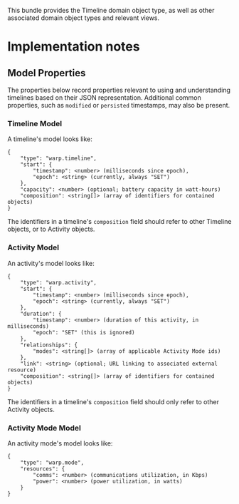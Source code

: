 This bundle provides the Timeline domain object type, as well
as other associated domain object types and relevant views.

# Implementation notes

## Model Properties

The properties below record properties relevant to using and
understanding timelines based on their JSON representation.
Additional common properties, such as `modified`
or `persisted` timestamps, may also be present.

### Timeline Model

A timeline's model looks like:

```
{
    "type": "warp.timeline",
    "start": {
        "timestamp": <number> (milliseconds since epoch),
        "epoch": <string> (currently, always "SET")
    },
    "capacity": <number> (optional; battery capacity in watt-hours)
    "composition": <string[]> (array of identifiers for contained objects)
}
```

The identifiers in a timeline's `composition` field should refer to
other Timeline objects, or to Activity objects.

### Activity Model

An activity's model looks like:

```
{
    "type": "warp.activity",
    "start": {
        "timestamp": <number> (milliseconds since epoch),
        "epoch": <string> (currently, always "SET")
    },
    "duration": {
        "timestamp": <number> (duration of this activity, in milliseconds)
        "epoch": "SET" (this is ignored)
    },
    "relationships": {
        "modes": <string[]> (array of applicable Activity Mode ids)
    },
    "link": <string> (optional; URL linking to associated external resource)
    "composition": <string[]> (array of identifiers for contained objects)
}
```

The identifiers in a timeline's `composition` field should only refer to
other Activity objects.

### Activity Mode Model

An activity mode's model looks like:

```
{
    "type": "warp.mode",
    "resources": {
        "comms": <number> (communications utilization, in Kbps)
        "power": <number> (power utilization, in watts)
    }
}
```
